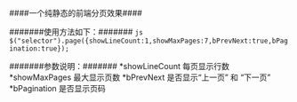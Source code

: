 ####一个纯静态的前端分页效果####

#######使用方法如下：#######
```js $("selector").page({showLineCount:1,showMaxPages:7,bPrevNext:true,bPagination:true});```

#######参数说明：#######
*showLineCount 每页显示行数
*showMaxPages 最大显示页数
*bPrevNext 是否显示“上一页” 和 “下一页”
*bPagination 是否显示页码
